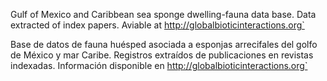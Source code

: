 
Gulf of Mexico and Caribbean sea sponge dwelling-fauna data base. Data extracted of index papers. Aviable at http://globalbioticinteractions.org`

Base de datos de fauna huésped asociada a esponjas arrecifales del golfo de México y mar Caribe. Registros extraídos de publicaciones en revistas indexadas. Información disponible en http://globalbioticinteractions.org`